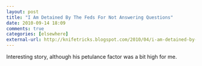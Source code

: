 ```yaml
---
layout: post  
title: "I Am Detained By The Feds For Not Answering Questions"  
date: 2010-09-14 18:09  
comments: true  
categories: [elsewhere]
external-url: http://knifetricks.blogspot.com/2010/04/i-am-detained-by-feds-for-not-answering.html  
---
```


Interesting story, although his petulance factor was a bit high for me.
